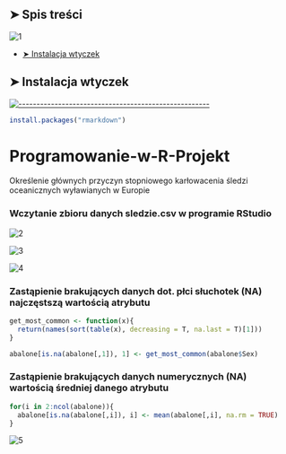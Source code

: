 ## ➤ Spis treści

![1](https://user-images.githubusercontent.com/9076417/72381127-1d165600-3717-11ea-983f-91fa400106db.png)
* [➤ Instalacja wtyczek](#-installation)

## ➤ Instalacja wtyczek
[![-----------------------------------------------------](https://user-images.githubusercontent.com/9076417/72381127-1d165600-3717-11ea-983f-91fa400106db.png)](#installation)

```r
install.packages("rmarkdown")
```

# Programowanie-w-R-Projekt
Określenie głównych przyczyn stopniowego karłowacenia śledzi oceanicznych wyławianych w Europie

### Wczytanie zbioru danych sledzie.csv w programie RStudio
![2](https://user-images.githubusercontent.com/9076417/72377818-7dee6000-3710-11ea-8cdb-eb3a508c3628.png)

![3](https://user-images.githubusercontent.com/9076417/72378442-aa56ac00-3711-11ea-97b6-a37dc20dbc92.png)

![4](https://user-images.githubusercontent.com/9076417/72378505-d1ad7900-3711-11ea-8ab2-4ca2be46f142.png)

### Zastąpienie brakujących danych dot. płci słuchotek (NA) najczęstszą wartością atrybutu

```r
get_most_common <- function(x){
  return(names(sort(table(x), decreasing = T, na.last = T)[1]))
}

abalone[is.na(abalone[,1]), 1] <- get_most_common(abalone$Sex)
```


### Zastąpienie brakujących danych numerycznych (NA) wartością średniej danego atrybutu

```r
for(i in 2:ncol(abalone)){
  abalone[is.na(abalone[,i]), i] <- mean(abalone[,i], na.rm = TRUE)
}
```

![5](https://user-images.githubusercontent.com/9076417/72380564-fa377200-3715-11ea-8707-e3c191d81b8f.png)
